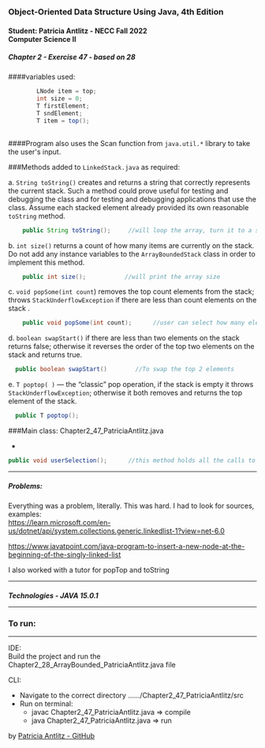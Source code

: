 <h3>Object-Oriented Data Structure Using Java, 4th Edition</h3>

<h4>Student: Patricia Antlitz - NECC Fall 2022 <br> Computer Science II</h4>
<h5>Chapter 2 - Exercise 47 - based on 28 </h5>

####variables used:

```java
        LNode item = top;
        int size = 0;
        T firstElement;
        T sndElement;
        T item = top();
    
```
####Program also uses the Scan function from `java.util.*` library to take the user's input.

###Methods added to `LinkedStack.java` as required:

a. `String toString()` creates and returns a string that correctly represents
the current stack. Such a method could prove useful for testing and debugging
the class and for testing and debugging applications that use the class. Assume
each stacked element already provided its own reasonable `toString` method.<br>
```java
    public String toString();     //will loop the array, turn it to a string and print it
```
b. `int size()` returns a count of how many items are currently on the stack. Do
not add any instance variables to the `ArrayBoundedStack` class in order to
implement this method.
```java
    public int size();           //will print the array size
```
c. `void popSome(int count`) removes the top count elements from the
stack; throws `StackUnderflowException` if there are less than count elements
on the stack .
```java
    public void popSome(int count);      //user can select how many elements to pop
```

d. `boolean swapStart()` if there are less than two elements on the stack returns
false; otherwise it reverses the order of the top two elements on the
stack and returns true.
```java
  public boolean swapStart()        //To swap the top 2 elements
```
e. `T poptop( )` — the “classic” pop operation, if the stack is empty it throws
`StackUnderflowException`; otherwise it both removes and returns the top
element of the stack.
```java
  public T poptop();         
```

###Main class: Chapter2_47_PatriciaAntlitz.java

-
```java
public void userSelection();      //this method holds all the calls to the methods in ArrayBoundedStack.java, user inputs and conditional statements
```

<hr>
<h5>Problems:</h5>

Everything was a problem, literally. This was hard. I had to look for sources, examples:
<br>
https://learn.microsoft.com/en-us/dotnet/api/system.collections.generic.linkedlist-1?view=net-6.0 <br>

https://www.javatpoint.com/java-program-to-insert-a-new-node-at-the-beginning-of-the-singly-linked-list <br>

I also worked with a tutor for popTop and toString
<hr>

<h5>Technologies</hr>
- JAVA 15.0.1


<hr>

<h3>To run:</h3>
<hr>

IDE:<br>
Build the project and run the Chapter2_28_ArrayBounded_PatriciaAntlitz.java file

CLI:<br>
* Navigate to the correct directory ....../Chapter2_47_PatriciaAntlitz/src <br>
* Run on terminal:
    * javac Chapter2_47_PatriciaAntlitz.java => compile
    * java Chapter2_47_PatriciaAntlitz.java => run

by [Patricia Antlitz - GitHub](https://github.com/patybn3)